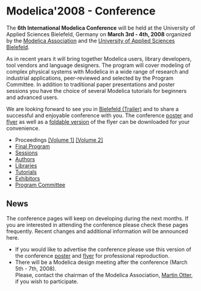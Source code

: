 ---
---

Modelica'2008 - Conference
==========================

The **6th International Modelica Conference** will be held at the University of Applied Sciences Bielefeld, Germany on **March 3rd \- 4th, 2008** organized by the [Modelica Association](/association/) and the [University of Applied Sciences Bielefeld](http://www.fh-bielefeld.de/en).

As in recent years it will bring together Modelica users, library developers, tool vendors and language designers. The program will cover modeling of complex physical systems with Modelica in a wide range of research and industrial applications, peer-reviewed and selected by the Program Committee. In addition to traditional paper presentations and poster sessions you have the choice of several Modelica tutorials for beginners and advanced users.

We are looking forward to see you in [Bielefeld (Trailer)](/events/conference2008/trailer.wmv) and to share a successful and enjoyable conference with you. The conference [poster](/events/conference2008/Poster.pdf) and [flyer](/events/conference2008/Flyer.pdf) as well as a [foldable version](/events/conference2008/Flyerfoldable.pdf) of the flyer can be downloaded for your convenience.

* Proceedings [[Volume 1]](/events/conference2008/proceedings/volume_1.pdf) [[Volume 2]](/events/conference2008/proceedings/volume_2.pdf) 
* [Final Program](/events/conference2008/finalprogram.pdf)
* [Sessions](/events/conference2008/sessions/)
* [Authors](/events/conference2008/authors/)
* [Libraries](/events/conference2008/libraries/)
* [Tutorials](/events/conference2008/tutorials/)
* [Exhibitors](/events/conference2008/exhibitors/)
* [Program Committee](/events/conference2008/committee/)

## News

The conference pages will keep on developing during the next months. If you are interested in attending the conference please check these pages frequently. Recent changes and additional information will be announced here.

* If you would like to advertise the conference please use this version of the conference [poster](/events/conference2008/PosterRZ.pdf) and [flyer](/events/conference2008/FlyerRZ.pdf) for professional reproduction.
* There will be a Modelica design meeting after the conference (March 5th \- 7th, 2008).  
    Please, contact the chairman of the Modelica Association, [Martin Otter](http://www.robotic.dlr.de/Martin.Otter), if you wish to participate.
